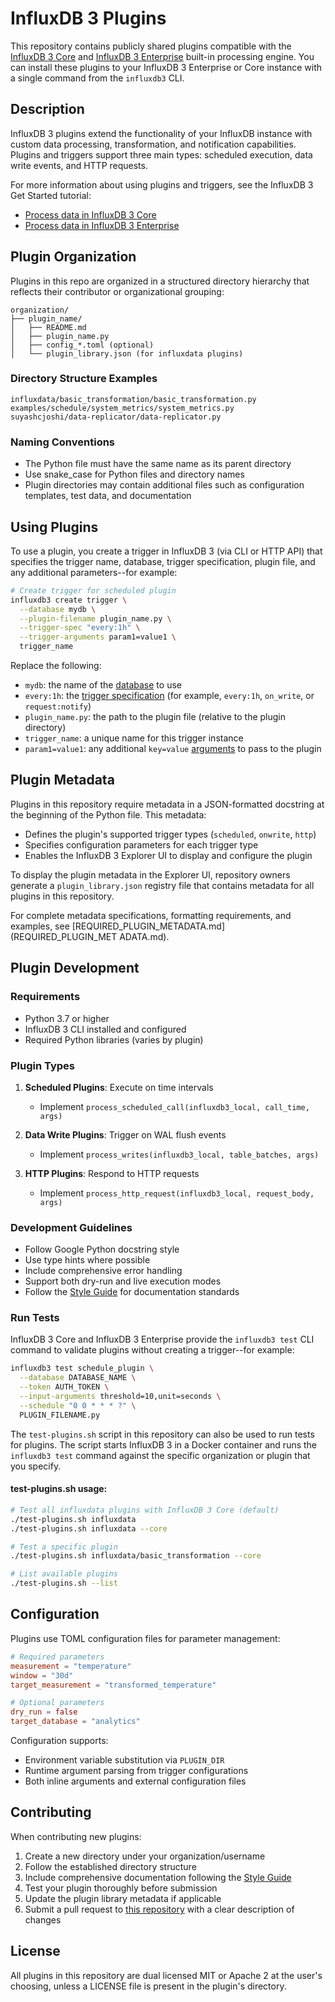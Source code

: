 # InfluxDB 3 Plugins

This repository contains publicly shared plugins compatible with the [InfluxDB 3 Core](https://www.influxdata.com/products/influxdb/) and [InfluxDB 3 Enterprise](https://www.influxdata.com/products/influxdb-3-enterprise/?dl=enterprise) built-in processing engine.
You can install these plugins to your InfluxDB 3 Enterprise or Core instance with a single command from the `influxdb3` CLI.

## Description

InfluxDB 3 plugins extend the functionality of your InfluxDB instance with custom data processing, transformation, and notification capabilities.
Plugins and triggers support three main types: scheduled execution, data write events, and HTTP requests.

For more information about using plugins and triggers, see the InfluxDB 3 Get Started tutorial:
- [Process data in InfluxDB 3 Core](https://docs.influxdata.com/influxdb3/core/get-started/process/)
- [Process data in InfluxDB 3 Enterprise](https://docs.influxdata.com/influxdb3/enterprise/get-started/process/)

## Plugin Organization

Plugins in this repo are organized in a structured directory hierarchy that reflects their contributor or organizational grouping:

```
organization/
├── plugin_name/
│   ├── README.md
│   ├── plugin_name.py
│   ├── config_*.toml (optional)
│   └── plugin_library.json (for influxdata plugins)
```

### Directory Structure Examples

```
influxdata/basic_transformation/basic_transformation.py
examples/schedule/system_metrics/system_metrics.py
suyashcjoshi/data-replicator/data-replicator.py
```

### Naming Conventions

- The Python file must have the same name as its parent directory
- Use snake_case for Python files and directory names
- Plugin directories may contain additional files such as configuration templates, test data, and documentation

## Using Plugins 

To use a plugin, you create a trigger in InfluxDB 3 (via CLI or HTTP API) that specifies the trigger name, database, trigger specification, plugin file, and any additional parameters--for example:

```bash
# Create trigger for scheduled plugin
influxdb3 create trigger \
  --database mydb \
  --plugin-filename plugin_name.py \
  --trigger-spec "every:1h" \
  --trigger-arguments param1=value1 \
  trigger_name
```

Replace the following:
- `mydb`: the name of the [database](https://docs.influxdata.com/influxdb3/core/admin/databases/) to use
- `every:1h`: the [trigger specification](https://docs.influxdata.com/influxdb3/core/get-started/process/#trigger-specifications) (for example, `every:1h`, `on_write`, or `request:notify`)
- `plugin_name.py`: the path to the plugin file (relative to the plugin directory)
- `trigger_name`: a unique name for this trigger instance
- `param1=value1`: any additional `key=value` [arguments](https://docs.influxdata.com/influxdb3/core/plugins/#pass-arguments-to-plugins) to pass to the plugin

## Plugin Metadata

Plugins in this repository require metadata in a JSON-formatted
docstring at the beginning of the Python file.
This metadata:
- Defines the plugin's supported trigger types
(`scheduled`, `onwrite`, `http`)
- Specifies configuration parameters for each
trigger type
- Enables the InfluxDB 3 Explorer UI to display
and configure the plugin

To display the plugin metadata in the Explorer UI,
repository owners generate a `plugin_library.json` registry file
that contains metadata for all plugins in this repository.

For complete metadata specifications, formatting
 requirements, and examples, see
[REQUIRED_PLUGIN_METADATA.md](REQUIRED_PLUGIN_MET
ADATA.md).

## Plugin Development

### Requirements

- Python 3.7 or higher
- InfluxDB 3 CLI installed and configured
- Required Python libraries (varies by plugin)

### Plugin Types

1. **Scheduled Plugins**: Execute on time intervals
   - Implement `process_scheduled_call(influxdb3_local, call_time, args)`
   
2. **Data Write Plugins**: Trigger on WAL flush events
   - Implement `process_writes(influxdb3_local, table_batches, args)`
   
3. **HTTP Plugins**: Respond to HTTP requests
   - Implement `process_http_request(influxdb3_local, request_body, args)`

### Development Guidelines

- Follow Google Python docstring style
- Use type hints where possible
- Include comprehensive error handling
- Support both dry-run and live execution modes
- Follow the [Style Guide](CONTRIBUTING.md) for documentation standards

### Run Tests 

InfluxDB 3 Core and InfluxDB 3 Enterprise provide the `influxdb3 test` CLI command to validate plugins without creating a trigger--for example:

```bash
influxdb3 test schedule_plugin \
  --database DATABASE_NAME \
  --token AUTH_TOKEN \
  --input-arguments threshold=10,unit=seconds \
  --schedule "0 0 * * * ?" \
  PLUGIN_FILENAME.py
```

The `test-plugins.sh` script in this repository can also be used to run tests for plugins.
The script starts InfluxDB 3 in a Docker container and runs the `influxdb3 test` command against the specific organization or plugin that you specify.

#### test-plugins.sh usage:

```bash
# Test all influxdata plugins with InfluxDB 3 Core (default)
./test-plugins.sh influxdata
./test-plugins.sh influxdata --core

# Test a specific plugin
./test-plugins.sh influxdata/basic_transformation --core

# List available plugins
./test-plugins.sh --list
```

## Configuration

Plugins use TOML configuration files for parameter management:

```toml
# Required parameters
measurement = "temperature"
window = "30d"
target_measurement = "transformed_temperature"

# Optional parameters
dry_run = false
target_database = "analytics"
```

Configuration supports:
- Environment variable substitution via `PLUGIN_DIR`
- Runtime argument parsing from trigger configurations
- Both inline arguments and external configuration files

## Contributing

When contributing new plugins:

1. Create a new directory under your organization/username
2. Follow the established directory structure
3. Include comprehensive documentation following the [Style Guide](STYLE_GUIDE.md)
4. Test your plugin thoroughly before submission
5. Update the plugin library metadata if applicable
6. Submit a pull request to [this repository](https://github.com/influxdata/influxdb3_plugins) with a clear description of changes

## License

All plugins in this repository are dual licensed MIT or Apache 2 at the user's choosing, unless a LICENSE file is present in the plugin's directory.
